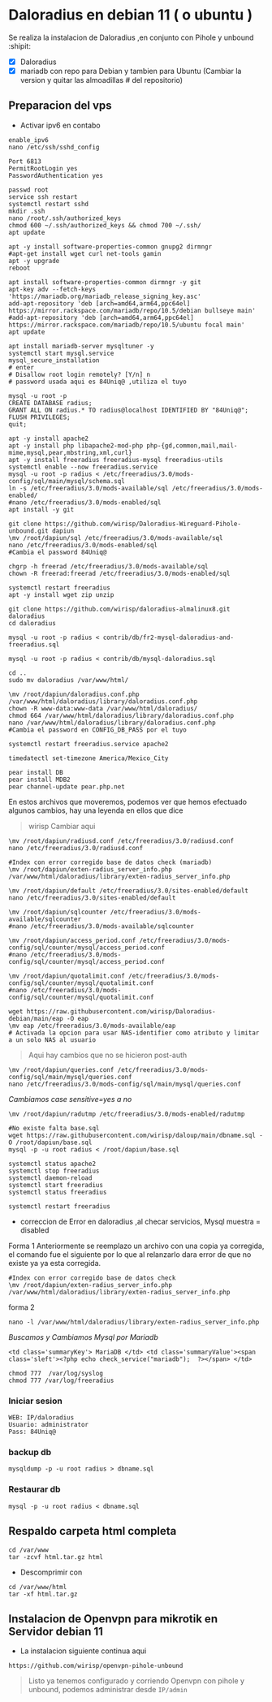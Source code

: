 # Daloradius en debian 11 ( o ubuntu ) 
Se realiza la instalacion de Daloradius ,en conjunto con Pihole y unbound :shipit:

- [x] Daloradius
- [x] mariadb con repo para Debian y tambien para Ubuntu (Cambiar la version y quitar las almoadillas # del repositorio)
## Preparacion del vps 
- Activar ipv6 en contabo
```
enable_ipv6
nano /etc/ssh/sshd_config
```

```
Port 6813 
PermitRootLogin yes
PasswordAuthentication yes
```

```
passwd root
service ssh restart
systemctl restart sshd
mkdir .ssh
nano /root/.ssh/authorized_keys
chmod 600 ~/.ssh/authorized_keys && chmod 700 ~/.ssh/
apt update
```

```
apt -y install software-properties-common gnupg2 dirmngr
#apt-get install wget curl net-tools gamin
apt -y upgrade
reboot
```

```
apt install software-properties-common dirmngr -y git
apt-key adv --fetch-keys 'https://mariadb.org/mariadb_release_signing_key.asc'
add-apt-repository 'deb [arch=amd64,arm64,ppc64el] https://mirror.rackspace.com/mariadb/repo/10.5/debian bullseye main'
#add-apt-repository 'deb [arch=amd64,arm64,ppc64el] https://mirror.rackspace.com/mariadb/repo/10.5/ubuntu focal main'
apt update
```

```
apt install mariadb-server mysqltuner -y
systemctl start mysql.service
mysql_secure_installation
# enter
# Disallow root login remotely? [Y/n] n
# password usada aqui es 84Uniq@ ,utiliza el tuyo
```

```
mysql -u root -p
CREATE DATABASE radius;
GRANT ALL ON radius.* TO radius@localhost IDENTIFIED BY "84Uniq@";
FLUSH PRIVILEGES;
quit;
```

```
apt -y install apache2
apt -y install php libapache2-mod-php php-{gd,common,mail,mail-mime,mysql,pear,mbstring,xml,curl}
apt -y install freeradius freeradius-mysql freeradius-utils
systemctl enable --now freeradius.service
mysql -u root -p radius < /etc/freeradius/3.0/mods-config/sql/main/mysql/schema.sql
ln -s /etc/freeradius/3.0/mods-available/sql /etc/freeradius/3.0/mods-enabled/
#nano /etc/freeradius/3.0/mods-enabled/sql
apt install -y git
```

```
git clone https://github.com/wirisp/Daloradius-Wireguard-Pihole-unbound.git dapiun
\mv /root/dapiun/sql /etc/freeradius/3.0/mods-available/sql
nano /etc/freeradius/3.0/mods-enabled/sql
#Cambia el password 84Uniq@
```

```
chgrp -h freerad /etc/freeradius/3.0/mods-available/sql
chown -R freerad:freerad /etc/freeradius/3.0/mods-enabled/sql
```

```
systemctl restart freeradius
apt -y install wget zip unzip
```

```
git clone https://github.com/wirisp/daloradius-almalinux8.git daloradius
cd daloradius
```

```
mysql -u root -p radius < contrib/db/fr2-mysql-daloradius-and-freeradius.sql 
```

```
mysql -u root -p radius < contrib/db/mysql-daloradius.sql
```

```
cd ..
sudo mv daloradius /var/www/html/
```

```
\mv /root/dapiun/daloradius.conf.php /var/www/html/daloradius/library/daloradius.conf.php
chown -R www-data:www-data /var/www/html/daloradius/
chmod 664 /var/www/html/daloradius/library/daloradius.conf.php
nano /var/www/html/daloradius/library/daloradius.conf.php
#Cambia el password en CONFIG_DB_PASS por el tuyo
```

```
systemctl restart freeradius.service apache2
```

```
timedatectl set-timezone America/Mexico_City
```

```
pear install DB
pear install MDB2
pear channel-update pear.php.net
```


En estos archivos que moveremos, podemos ver que hemos efectuado algunos cambios, hay una leyenda en ellos que dice 
> wirisp Cambiar aqui
```
\mv /root/dapiun/radiusd.conf /etc/freeradius/3.0/radiusd.conf
nano /etc/freeradius/3.0/radiusd.conf
```

```
#Index con error corregido base de datos check (mariadb)
\mv /root/dapiun/exten-radius_server_info.php /var/www/html/daloradius/library/exten-radius_server_info.php
```

```
\mv /root/dapiun/default /etc/freeradius/3.0/sites-enabled/default
nano /etc/freeradius/3.0/sites-enabled/default
```

```
\mv /root/dapiun/sqlcounter /etc/freeradius/3.0/mods-available/sqlcounter
#nano /etc/freeradius/3.0/mods-available/sqlcounter
```

```
\mv /root/dapiun/access_period.conf /etc/freeradius/3.0/mods-config/sql/counter/mysql/access_period.conf
#nano /etc/freeradius/3.0/mods-config/sql/counter/mysql/access_period.conf
```

```
\mv /root/dapiun/quotalimit.conf /etc/freeradius/3.0/mods-config/sql/counter/mysql/quotalimit.conf
#nano /etc/freeradius/3.0/mods-config/sql/counter/mysql/quotalimit.conf
```

```
wget https://raw.githubusercontent.com/wirisp/Daloradius-debian/main/eap -O eap
\mv eap /etc/freeradius/3.0/mods-available/eap
# Activada la opcion para usar NAS-identifier como atributo y limitar a un solo NAS al usuario
```

> Aqui hay cambios que no se hicieron post-auth
```
\mv /root/dapiun/queries.conf /etc/freeradius/3.0/mods-config/sql/main/mysql/queries.conf
nano /etc/freeradius/3.0/mods-config/sql/main/mysql/queries.conf
```

_Cambiamos case sensitive=yes a no_
```
\mv /root/dapiun/radutmp /etc/freeradius/3.0/mods-enabled/radutmp
```
```
#No existe falta base.sql
wget https://raw.githubusercontent.com/wirisp/daloup/main/dbname.sql -O /root/dapiun/base.sql
mysql -p -u root radius < /root/dapiun/base.sql
```

```
systemctl status apache2
systemctl stop freeradius
systemctl daemon-reload
systemctl start freeradius
systemctl status freeradius
```

```
systemctl restart freeradius
```

- correccion de Error en daloradius ,al checar servicios, Mysql muestra = disabled

Forma 1
Anteriormente se reemplazo un archivo con una copia ya corregida, el comando fue el siguiente por lo que al relanzarlo dara error de que no existe ya ya esta corregida.

```
#Index con error corregido base de datos check
\mv /root/dapiun/exten-radius_server_info.php /var/www/html/daloradius/library/exten-radius_server_info.php
```

forma 2

```
nano -l /var/www/html/daloradius/library/exten-radius_server_info.php
```
_Buscamos y Cambiamos Mysql por Mariadb_
```
<td class='summaryKey'> MariaDB </td> <td class='summaryValue'><span class='sleft'><?php echo check_service("mariadb");  ?></span> </td>
```

```
chmod 777  /var/log/syslog
chmod 777 /var/log/freeradius
```
### Iniciar sesion

```
WEB: IP/daloradius
Usuario: administrator
Pass: 84Uniq@
```

### backup db
```
mysqldump -p -u root radius > dbname.sql
```
### Restaurar db
```
mysql -p -u root radius < dbname.sql
```
## Respaldo carpeta html completa
```
cd /var/www
tar -zcvf html.tar.gz html
```

- Descomprimir con
```
cd /var/www/html
tar -xf html.tar.gz
```

## Instalacion de Openvpn para mikrotik en Servidor debian 11
- La instalacion siguiente continua aqui
```
https://github.com/wirisp/openvpn-pihole-unbound
```

>Listo ya tenemos configurado y corriendo Openvpn con pihole y unbound, podemos administrar desde `IP/admin`

